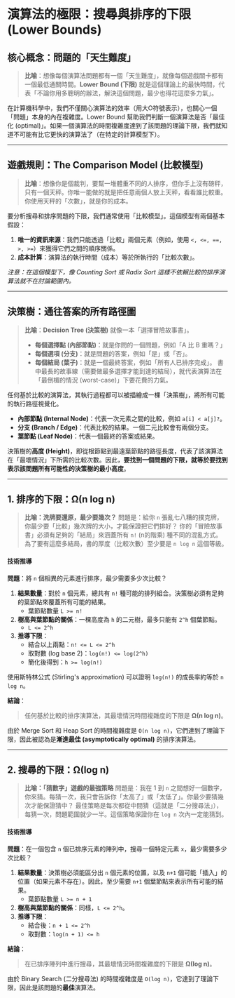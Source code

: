 # 演算法的極限：搜尋與排序的下限 (Lower Bounds)

## 核心概念：問題的「天生難度」

> **比喻**：想像每個演算法問題都有一個「天生難度」，就像每個遊戲關卡都有一個最低通關時間。**Lower Bound (下限)** 就是這個理論上的最快時間，代表「不論你用多聰明的辦法，解決這個問題，最少也得花這麼多力氣」。

在計算機科學中，我們不僅關心演算法的效率（用大O符號表示），也關心一個「問題」本身的內在複雜度。Lower Bound 幫助我們判斷一個演算法是否「最佳化 (optimal)」。如果一個演算法的時間複雜度達到了該問題的理論下限，我們就知道不可能有比它更快的演算法了（在特定的計算模型下）。

---

## 遊戲規則：The Comparison Model (比較模型)

> **比喻**：想像你是個裁判，要幫一堆體重不同的人排序，但你手上沒有磅秤，只有一個天秤。你唯一能做的就是把任意兩個人放上天秤，看看誰比較重。你使用天秤的「次數」，就是你的成本。

要分析搜尋和排序問題的下限，我們通常使用「比較模型」。這個模型有兩個基本假設：

1.  **唯一的資訊來源**：我們只能透過「比較」兩個元素（例如，使用 `<, <=, ==, >, >=`）來獲得它們之間的順序關係。
2.  **成本計算**：演算法的執行時間（成本）等於所執行的「比較次數」。

*注意：在這個模型下，像 Counting Sort 或 Radix Sort 這樣不依賴比較的排序演算法就不在討論範圍內。*

---

## 決策樹：通往答案的所有路徑圖

> **比喻**：**Decision Tree (決策樹)** 就像一本「選擇冒險故事書」。
> *   **每個選擇點 (內部節點)**：就是你問的一個問題，例如「A 比 B 重嗎？」
> *   **每個選項 (分支)**：就是問題的答案，例如「是」或「否」。
> *   **每個結局 (葉子)**：就是一個最終答案，例如「所有人已排序完成」。
> 書中最長的故事線（需要做最多選擇才能到達的結局），就代表演算法在「最倒楣的情況 (worst-case)」下要花費的力氣。

任何基於比較的演算法，其執行過程都可以被描繪成一棵「決策樹」，將所有可能的執行路徑視覺化。

*   **內部節點 (Internal Node)**：代表一次元素之間的比較，例如 `a[i] < a[j]?`。
*   **分支 (Branch / Edge)**：代表比較的結果。一個二元比較會有兩個分支。
*   **葉節點 (Leaf Node)**：代表一個最終的答案或結果。

決策樹的**高度 (Height)**，即從根節點到最遠葉節點的路徑長度，代表了該演算法在「最壞情況」下所需的比較次數。因此，**要找到一個問題的下限，就等於要找到表示該問題所有可能性的決策樹的最小高度**。

---

## 1. 排序的下限：Ω(n log n)

> **比喻：洗牌要還原，最少要幾次？**
> 問題是：給你 `n` 張亂七八糟的撲克牌，你最少要「比較」幾次牌的大小，才能保證把它們排好？
> 你的「冒險故事書」必須有足夠的「結局」來涵蓋所有 `n!` (n的階乘) 種不同的混亂方式。為了要有這麼多結局，書的厚度（比較次數）至少要是 `n log n` 這個等級。

#### 技術推導

**問題**：將 `n` 個相異的元素進行排序，最少需要多少次比較？

1.  **結果數量**：對於 `n` 個元素，總共有 `n!` 種可能的排列組合。決策樹必須有足夠的葉節點來覆蓋所有可能的結果。
    *   葉節點數量 `L >= n!`
2.  **樹高與葉節點的關係**：一棵高度為 `h` 的二元樹，最多只能有 `2^h` 個葉節點。
    *   `L <= 2^h`
3.  **推導下限**：
    *   結合以上兩點：`n! <= L <= 2^h`
    *   取對數 (log base 2)：`log(n!) <= log(2^h)`
    *   簡化後得到：`h >= log(n!)`

使用斯特林公式 (Stirling's approximation) 可以證明 `log(n!)` 的成長率約等於 `n log n`。

**結論**：
> 任何基於比較的排序演算法，其最壞情況時間複雜度的下限是 **Ω(n log n)**。

由於 Merge Sort 和 Heap Sort 的時間複雜度是 `O(n log n)`，它們達到了理論下限，因此被認為是**漸進最佳 (asymptotically optimal)** 的排序演算法。

---

## 2. 搜尋的下限：Ω(log n)

> **比喻：「猜數字」遊戲的最強策略**
> 問題是：我在 1 到 `n` 之間想好一個數字，你來猜。每猜一次，我只會告訴你「太高了」或「太低了」。你最少要猜幾次才能保證猜中？
> 最佳策略是每次都從中間猜（這就是「二分搜尋法」），每猜一次，問題範圍就少一半。這個策略保證你在 `log n` 次內一定能猜到。

#### 技術推導

**問題**：在一個包含 `n` 個已排序元素的陣列中，搜尋一個特定元素 `x`，最少需要多少次比較？

1.  **結果數量**：決策樹必須能區分出 `n` 個元素的位置，以及 `n+1` 個可能「插入」的位置（如果元素不存在）。因此，至少需要 `n+1` 個葉節點來表示所有可能的結果。
    *   葉節點數量 `L >= n + 1`
2.  **樹高與葉節點的關係**：同樣，`L <= 2^h`。
3.  **推導下限**：
    *   結合後：`n + 1 <= 2^h`
    *   取對數：`log(n + 1) <= h`

**結論**：
> 在已排序陣列中進行搜尋，其最壞情況時間複雜度的下限是 **Ω(log n)**。

由於 Binary Search (二分搜尋法) 的時間複雜度是 `O(log n)`，它達到了理論下限，因此是該問題的**最佳**演算法。